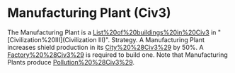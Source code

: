 # Manufacturing Plant (Civ3)

The Manufacturing Plant is a [List%20of%20buildings%20in%20Civ3](building) in "[Civilization%20III](Civilization III)".
Strategy.
A Manufacturing Plant increases shield production in its [City%20%28Civ3%29](city) by 50%. A [Factory%20%28Civ3%29](Factory) is required to build one. Note that Manufacturing Plants produce [Pollution%20%28Civ3%29](pollution).